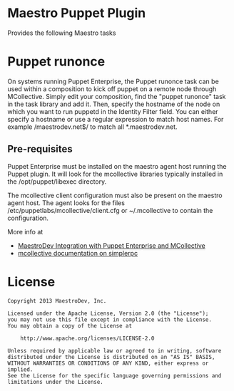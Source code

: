 Maestro Puppet Plugin
=====================

Provides the following Maestro tasks

# Puppet runonce

On systems running Puppet Enterprise, the Puppet runonce task can be used within a composition to kick off puppet on a
remote node through MCollective.  Simply edit your composition, find the "puppet runonce" task in the task library and add it.
Then, specify the hostname of the node on which you want to run puppetd in the Identity Filter field.  You can either specify a hostname
or use a regular expression to match host names. For example /maestrodev.net$/ to match all *.maestrodev.net.

## Pre-requisites

Puppet Enterprise must be installed on the maestro agent host running the Puppet plugin. It will look for the mcollective
libraries typically installed in the /opt/puppet/libexec directory.

The mcollective client configuration must also be present on the maestro agent host. The agent looks for the files
/etc/puppetlabs/mcollective/client.cfg or ~/.mcollective to contain the configuration.

More info at

* [MaestroDev Integration with Puppet Enterprise and MCollective](http://www.maestrodev.com/docs/users-guide/integration-with-puppet-enterprise-and-mcollective/)
* [mcollective documentation on simplerpc](http://docs.puppetlabs.com/mcollective/simplerpc/clients.html)


# License

    Copyright 2013 MaestroDev, Inc.
    
    Licensed under the Apache License, Version 2.0 (the "License");
    you may not use this file except in compliance with the License.
    You may obtain a copy of the License at
    
        http://www.apache.org/licenses/LICENSE-2.0
    
    Unless required by applicable law or agreed to in writing, software
    distributed under the License is distributed on an "AS IS" BASIS,
    WITHOUT WARRANTIES OR CONDITIONS OF ANY KIND, either express or implied.
    See the License for the specific language governing permissions and
    limitations under the License.
